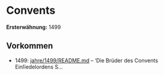 # Convents

**Ersterwähnung:** 1499

## Vorkommen
- 1499: [jahre/1499/README.md](../jahre/1499/README.md) – ‘Die Brüder des Convents Einſiedelordens S...
